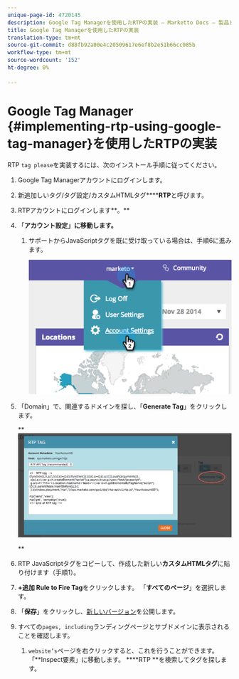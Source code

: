 ```yaml
---
unique-page-id: 4720145
description: Google Tag Managerを使用したRTPの実装 — Marketto Docs — 製品ドキュメント
title: Google Tag Managerを使用したRTPの実装
translation-type: tm+mt
source-git-commit: d88fb92a00e4c20509617e6ef8b2e51b66cc085b
workflow-type: tm+mt
source-wordcount: '152'
ht-degree: 0%

---
```



# Google Tag Manager {#implementing-rtp-using-google-tag-manager}を使用したRTPの実装

RTP `tag please`を実装するには、次のインストール手順に従ってください。

1. Google Tag Managerアカウントにログインします。

1. 新追加しいタグ/タグ設定/カスタムHTMLタグ******RTP**&#x200B;と呼びます。

1. RTPアカウントにログインします**。**

1. 「**アカウント設定」に移動します。**

   1. サポートからJavaScriptタグを既に受け取っている場合は、手順6に進みます。

      ![](assets/image2014-11-30-15-3a19-3a21.png)

1. 「Domain」で、関連するドメインを探し、「**Generate Tag**」をクリックします。

   ** ![](assets/image2014-11-30-15-3a20-3a17.png)

   **

1. RTP JavaScriptタグをコピーして、作成した新しい&#x200B;**カスタムHTMLタグ**&#x200B;に貼り付けます（手順1）。

1. **+追加 Rule to Fire Tag**&#x200B;をクリックします。 「**すべてのページ**」を選択します。

1. 「**保存**」をクリックし、[新しいバージョン](https://support.google.com/tagmanager/answer/2699097?hl=en)を公開します。

1. すべての`pages, including`ランディングページとサブドメインに表示されることを確認します。

   1. `website’s`ページを右クリックすると、これを行うことができます。 「**Inspect要素」に移動します。 ****RTP **を検索してタグを探します。


